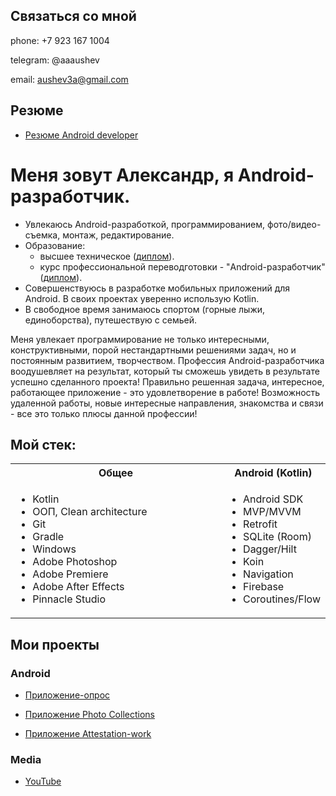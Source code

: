 ## Связаться со мной

phone:
+7 923 167 1004
<!-- (./editable/icons/phone.jpg) -->
telegram:
@aaaushev
<!-- (./editable/icons/telegramm.jpg) -->

email: aushev3a@gmail.com 
<!-- (./editable/icons/email.jpg) -->


## Резюме
- [Резюме Android developer](https://docs.google.com/document/d/1SOs7oIc6VuRzmtiPhwvwsLFATvTB3SluRXfkDNbw6Z4/edit?usp=sharing)

# Меня зовут Александр, я Android-разработчик.
<!-- (./diplom/.pdf) -->
- Увлекаюсь Android-разработкой, программированием, фото/видео- съемка, монтаж, редактирование.
- Образование:
  -  высшее техническое ([диплом](https://drive.google.com/file/d/1uPK1Zlw1QBgCMeVRrrVVQ49MxBR5muLd/view?usp=share_link)).
  -  курс профессиональной переводготовки - "Android-разработчик" ([диплом](https://drive.google.com/file/d/1DfLaqQyjLgo7jhVxBWl9RxaJ4lLiL5OB/view?usp=sharing)). 
- Совершенствуюсь  в разработке мобильных приложений для Android. В своих проектах уверенно использую  Kotlin.
- В свободное время занимаюсь спортом (горные лыжи, единоборства), путешествую с семьей.

Меня увлекает программирование не только интересными, конструктивными, порой нестандартными решениями задач, но и постоянным развитием, творчеством. Профессия Android-разработчика воодушевляет на результат, который ты сможешь увидеть в результате успешно сделанного проекта! Правильно решенная задача, интересное, работающее приложение - это  удовлетворение в работе! Возможность удаленной работы, новые интересные направления, знакомства и связи - все это только плюсы данной профессии!

## Мой стек:
<table>
  <tr>
    <th>Общее</th>
    <th>Android (Kotlin)</th>
    
  </tr>
  <tr>
    <td width=100%>
      <ul>
        <li>Kotlin</li>
        <li>ООП, Clean architecture</li>
        <li>Git</li>
        <li>Gradle</li>
        <li>Windows</li>
        <li>Adobe Photoshop</li>
        <li>Adobe Premiere</li>
        <li>Adobe After Effects</li>
        <li>Pinnacle Studio</li>
<!--       </ul>
    </td>
    <td>
      <ul> -->
<!--         <li></li> -->
<!--         <li></li>
        <li></li> -->
<!--         <li></li> -->
<!--         <li></li>
        <li></li> -->
      </ul>
    </td>
    <td>
      <ul>
        <li>Android SDK</li>
        <li>MVP/MVVM</li>
        <li>Retrofit</li>
        <li>SQLite (Room)</li>
        <li>Dagger/Hilt</li>
        <li>Koin</li>
        <li>Navigation</li>
        <li>Firebase</li>
        <li>Coroutines/Flow</li>
      </ul>
    </td>
  </tr>
</table>

## Мои проекты

### Android
- [Приложение-опрос ](https://github.com/AlexAAushev/quiz_application.git)

- [Приложение Photo Collections ](https://github.com/AlexAAushev/photo-collections.git)

- [Приложение Attestation-work ](https://github.com/AlexAAushev/attestation-finale-work.git)

### Media
- [YouTube](https://www.youtube.com/@studio3AAA/featured) 
